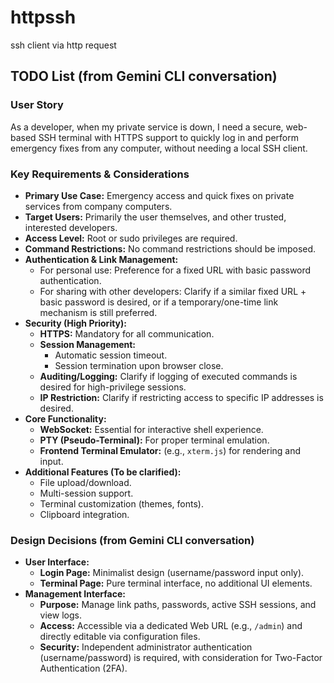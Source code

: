 # httpssh
ssh client via http request

## TODO List (from Gemini CLI conversation)

### User Story
As a developer, when my private service is down, I need a secure, web-based SSH terminal with HTTPS support to quickly log in and perform emergency fixes from any computer, without needing a local SSH client.

### Key Requirements & Considerations

*   **Primary Use Case:** Emergency access and quick fixes on private services from company computers.
*   **Target Users:** Primarily the user themselves, and other trusted, interested developers.
*   **Access Level:** Root or sudo privileges are required.
*   **Command Restrictions:** No command restrictions should be imposed.
*   **Authentication & Link Management:**
    *   For personal use: Preference for a fixed URL with basic password authentication.
    *   For sharing with other developers: Clarify if a similar fixed URL + basic password is desired, or if a temporary/one-time link mechanism is still preferred.
*   **Security (High Priority):**
    *   **HTTPS:** Mandatory for all communication.
    *   **Session Management:**
        *   Automatic session timeout.
        *   Session termination upon browser close.
    *   **Auditing/Logging:** Clarify if logging of executed commands is desired for high-privilege sessions.
    *   **IP Restriction:** Clarify if restricting access to specific IP addresses is desired.
*   **Core Functionality:**
    *   **WebSocket:** Essential for interactive shell experience.
    *   **PTY (Pseudo-Terminal):** For proper terminal emulation.
    *   **Frontend Terminal Emulator:** (e.g., `xterm.js`) for rendering and input.
*   **Additional Features (To be clarified):**
    *   File upload/download.
    *   Multi-session support.
    *   Terminal customization (themes, fonts).
    *   Clipboard integration.

### Design Decisions (from Gemini CLI conversation)

*   **User Interface:**
    *   **Login Page:** Minimalist design (username/password input only).
    *   **Terminal Page:** Pure terminal interface, no additional UI elements.
*   **Management Interface:**
    *   **Purpose:** Manage link paths, passwords, active SSH sessions, and view logs.
    *   **Access:** Accessible via a dedicated Web URL (e.g., `/admin`) and directly editable via configuration files.
    *   **Security:** Independent administrator authentication (username/password) is required, with consideration for Two-Factor Authentication (2FA).
